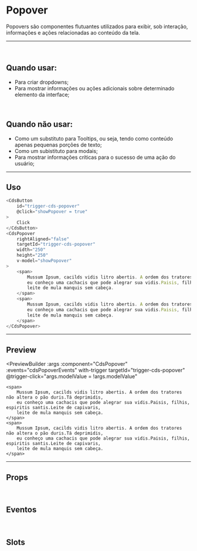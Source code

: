 # Popover

Popovers são componentes flutuantes utilizados para exibir, sob interação, informações e ações relacionadas ao conteúdo da tela.

---
<br>

## Quando usar:
- Para criar dropdowns;
- Para mostrar informações ou ações adicionais sobre determinado elemento da interface;

<br>

## Quando não usar:
- Como um substituto para Tooltips, ou seja, tendo como conteúdo apenas pequenas porções de texto;
- Como um subistituto para modais;
- Para mostrar informações críticas para o sucesso de uma ação do usuário;

---

## Uso

```js
<CdsButton
	id="trigger-cds-popover"
	@click="showPopover = true"
>
	Click
</CdsButton>
<CdsPopover
	rightAligned="false"
	targetId="trigger-cds-popover"
	width="250"
	height="250"
	v-model="showPopover"
>
	<span>
		Mussum Ipsum, cacilds vidis litro abertis. A ordem dos tratores não altera o pão duris.Tá deprimidis,
		eu conheço uma cachacis que pode alegrar sua vidis.Paisis, filhis, espiritis santis.Leite de capivaris,
		leite de mula manquis sem cabeça.
	</span>
	<span>
		Mussum Ipsum, cacilds vidis litro abertis. A ordem dos tratores não altera o pão duris.Tá deprimidis,
		eu conheço uma cachacis que pode alegrar sua vidis.Paisis, filhis, espiritis santis.Leite de capivaris,
		leite de mula manquis sem cabeça.
	</span>
</CdsPopover>
```

---

## Preview

<PreviewBuilder
	:args
	:component="CdsPopover"
	:events="cdsPopoverEvents"
	with-trigger
	targetId="trigger-cds-popover"
	@trigger-click="args.modelValue = !args.modelValue"
>
	<span>
		Mussum Ipsum, cacilds vidis litro abertis. A ordem dos tratores não altera o pão duris.Tá deprimidis,
		eu conheço uma cachacis que pode alegrar sua vidis.Paisis, filhis, espiritis santis.Leite de capivaris,
		leite de mula manquis sem cabeça.
	</span>
	<span>
		Mussum Ipsum, cacilds vidis litro abertis. A ordem dos tratores não altera o pão duris.Tá deprimidis,
		eu conheço uma cachacis que pode alegrar sua vidis.Paisis, filhis, espiritis santis.Leite de capivaris,
		leite de mula manquis sem cabeça.
	</span>
</PreviewBuilder>

---

## Props

<APITable
	name="CdsPopover"
	section="props"
/>
<br>

## Eventos

<APITable
	name="CdsPopover"
	section="events"
/>
<br>

## Slots

<APITable
	name="CdsPopover"
	section="slots"
/>

<script setup>
import { ref } from 'vue';
import CdsPopover from '@/components/Popover.vue';

const args = ref({
	targetId: 'trigger-cds-popover',
});

const cdsPopoverEvents = [
	'update:modelValue'
];
</script>
